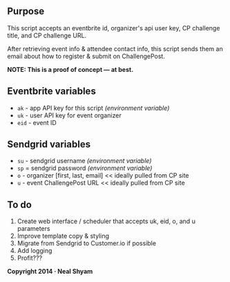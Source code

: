 ## Purpose

This script accepts an eventbrite id, organizer's api user key, CP challenge title, and CP challenge URL.

After retrieving event info & attendee contact info, this script sends them an email about how to register & submit on ChallengePost.

**NOTE: This is a proof of concept &mdash; at best.**

## Eventbrite variables

- `ak` - app API key for this script _(environment variable)_
- `uk` - user API key for event organizer
- `eid` - event ID

## Sendgrid variables

- `su` - sendgrid username _(environment variable)_
- `sp` = sendgrid password _(environment variable)_
- `o` - organizer [first, last, email] << ideally pulled from CP site
- `u` - event ChallengePost URL << ideally pulled from CP site

## To do

1. Create web interface / scheduler that accepts uk, eid, o, and u parameters
2. Improve template copy & styling
3. Migrate from Sendgrid to Customer.io if possible
4. Add logging
5. Profit???

**Copyright 2014 &middot; Neal Shyam**
